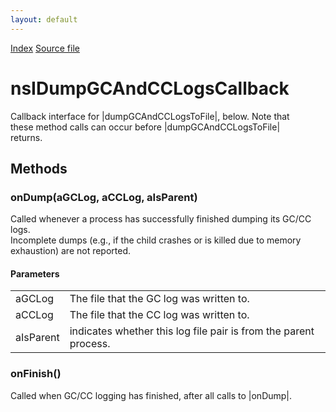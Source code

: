```yaml
---
layout: default
---
```

<div id='links'><a href="../index.html">Index</a>
<a href="http://dxr.mozilla.org/mozilla-central/source/xpcom/base/nsIMemoryInfoDumper.idl">Source file</a>
</div>

# nsIDumpGCAndCCLogsCallback #
  
Callback interface for |dumpGCAndCCLogsToFile|, below.  Note that  
these method calls can occur before |dumpGCAndCCLogsToFile|  
returns.  
  

## Methods ##

### onDump(aGCLog, aCCLog, aIsParent) ###
  
Called whenever a process has successfully finished dumping its GC/CC logs.  
Incomplete dumps (e.g., if the child crashes or is killed due to memory  
exhaustion) are not reported.  
  
  
  
  

#### Parameters ####

<table>

<tr>
<td>aGCLog</td>
<td>The file that the GC log was written to.  
</td>
</tr>

<tr>
<td>aCCLog</td>
<td>The file that the CC log was written to.  
</td>
</tr>

<tr>
<td>aIsParent</td>
<td>indicates whether this log file pair is from the  
parent process.  
</td>
</tr>

</table>

### onFinish() ###
  
Called when GC/CC logging has finished, after all calls to |onDump|.  
  
